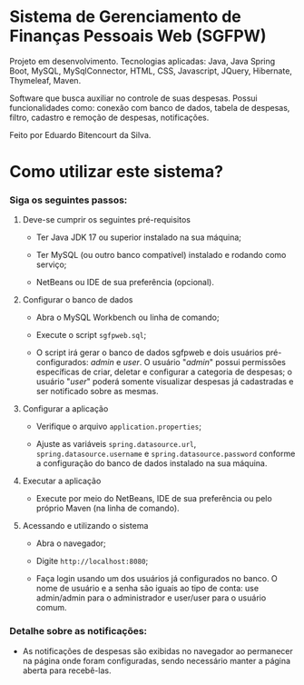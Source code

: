 # Sistema de Gerenciamento de Finanças Pessoais Web (SGFPW)

Projeto em desenvolvimento. Tecnologias aplicadas: Java, Java Spring Boot, MySQL, MySqlConnector, HTML, CSS, Javascript, JQuery, Hibernate, Thymeleaf, Maven.

Software que busca auxiliar no controle de suas despesas. Possui funcionalidades como: conexão com banco de dados, tabela de despesas, filtro, cadastro e remoção de despesas, notificações.

Feito por Eduardo Bitencourt da Silva.

# Como utilizar este sistema?

### Siga os seguintes passos:

1. Deve-se cumprir os seguintes pré-requisitos

    * Ter Java JDK 17 ou superior instalado na sua máquina;
  
    * Ter MySQL (ou outro banco compatível) instalado e rodando como serviço;
  
    * NetBeans ou IDE de sua preferência (opcional).

2. Configurar o banco de dados

    * Abra o MySQL Workbench ou linha de comando;
  
    * Execute o script ```sgfpweb.sql```;
    
    * O script irá gerar o banco de dados sgfpweb e dois usuários pré-configurados: *admin* e *user*. O usuário "*admin*" possui permissões específicas de criar, deletar e configurar a categoria de despesas;
    o usuário "*user*" poderá somente visualizar despesas já cadastradas e ser notificado sobre as mesmas.

3. Configurar a aplicação

    * Verifique o arquivo ```application.properties```;
    
    * Ajuste as variáveis ```spring.datasource.url```, ```spring.datasource.username``` e ```spring.datasource.password``` conforme a configuração do banco de dados instalado na sua máquina.

4. Executar a aplicação

    * Execute por meio do NetBeans, IDE de sua preferência ou pelo próprio Maven (na linha de comando).

5. Acessando e utilizando o sistema

    * Abra o navegador;
  
    * Digite ```http://localhost:8080```;
  
    * Faça login usando um dos usuários já configurados no banco. O nome de usuário e a senha são iguais ao tipo de conta: use admin/admin para o administrador e user/user para o usuário comum.

### Detalhe sobre as notificações: 
* As notificações de despesas são exibidas no navegador ao permanecer na página onde foram configuradas, sendo necessário manter a página aberta para recebê-las.

